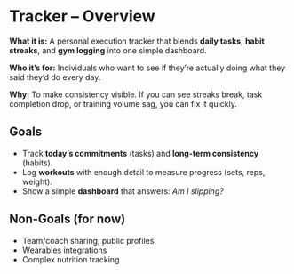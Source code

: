 # Tracker – Overview

**What it is:** A personal execution tracker that blends **daily tasks**, **habit streaks**, and **gym logging** into one simple dashboard.

**Who it’s for:** Individuals who want to see if they’re actually doing what they said they’d do every day.

**Why:** To make consistency visible. If you can see streaks break, task completion drop, or training volume sag, you can fix it quickly.

## Goals
- Track **today’s commitments** (tasks) and **long-term consistency** (habits).
- Log **workouts** with enough detail to measure progress (sets, reps, weight).
- Show a simple **dashboard** that answers: *Am I slipping?*

## Non-Goals (for now)
- Team/coach sharing, public profiles
- Wearables integrations
- Complex nutrition tracking
